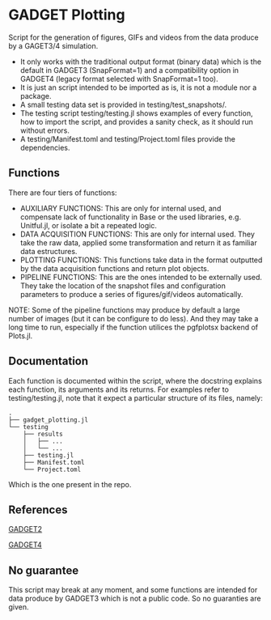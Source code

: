 # GADGET Plotting

Script for the generation of figures, GIFs and videos from the data produce by a GAGET3/4 simulation.

- It only works with the traditional output format (binary data) which is the default in GADGET3 (SnapFormat=1) and a compatibility option in GADGET4 (legacy format selected with SnapFormat=1 too).
- It is just an script intended to be imported as is, it is not a module nor a package.
- A small testing data set is provided in testing/test_snapshots/.
- The testing script testing/testing.jl shows examples of every function, how to import the script, and provides a sanity check, as it should run without errors.
- A testing/Manifest.toml and testing/Project.toml files provide the dependencies.

## Functions

There are four tiers of functions:

- AUXILIARY FUNCTIONS: This are only for internal used, and compensate lack of functionality in Base or the used libraries, e.g. Unitful.jl, or isolate a bit a repeated logic.
- DATA ACQUISITION FUNCTIONS: This are only for internal used. They take the raw data, applied some transformation and return it as familiar data estructures.
- PLOTTING FUNCTIONS: This functions take data in the format outputted by the data acquisition functions and return plot objects.
- PIPELINE FUNCTIONS: This are the ones intended to be externally used. They take the location of the snapshot files and configuration parameters to produce a series of figures/gif/videos automatically.

NOTE: Some of the pipeline functions may produce by default a large number of images (but it can be configure to do less). And they may take a long time to run, especially if the function utilices the pgfplotsx backend of Plots.jl.

## Documentation

Each function is documented within the script, where the docstring explains each function, its arguments and its returns.
For examples refer to testing/testing.jl, note that it expect a particular structure of its files, namely:

    .
    ├── gadget_plotting.jl
    └── testing  
        ├── results
        │   ├── ...
        │   └── ...
        ├── testing.jl
        ├── Manifest.toml 
        └── Project.toml

Which is the one present in the repo.

## References

[GADGET2](https://wwwmpa.mpa-garching.mpg.de/gadget/)

[GADGET4](https://wwwmpa.mpa-garching.mpg.de/gadget4/)

## No guarantee

This script may break at any moment, and some functions are intended for data produce by GADGET3 which is not a public code. So no guaranties are given.